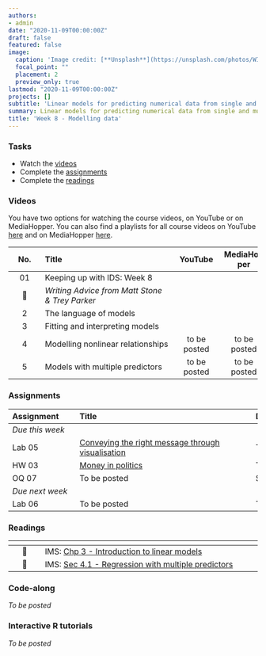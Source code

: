 ```yaml
---
authors:
- admin
date: "2020-11-09T00:00:00Z"
draft: false
featured: false
image:
  caption: 'Image credit: [**Unsplash**](https://unsplash.com/photos/WI5PNcoFFN4)'
  focal_point: ""
  placement: 2
  preview_only: true
lastmod: "2020-11-09T00:00:00Z"
projects: []
subtitle: 'Linear models for predicting numerical data from single and multiple variables :chart_with_upwards_trend:'
summary: Linear models for predicting numerical data from single and multiple variables.
title: 'Week 8 - Modelling data'
---
```


### Tasks

- Watch the [videos](/post/08-week/#videos)
- Complete the [assignments](/post/08-week/#assignments)
- Complete the [readings](/post/08-week/#readings)

### Videos

You have two options for watching the course videos, on YouTube or on MediaHopper. You can also find a playlists for all course videos on YouTube [here](https://www.youtube.com/playlist?list=PLNUVZZ6hfXX1tyUykCWShOKZdIB0TIhtM) and on MediaHopper [here](https://media.ed.ac.uk/playlist/dedicated/183821961/1_r35z2f16/).

| <div style="width:50px;text-align:center">No.</div> | <div style="width:250px;text-align:left">Title</div> | <div style="width:80px;text-align:center">YouTube</div> | <div style="width:80px;text-align:center">MediaHopper</div> |  <div style="width:80px;text-align:center">Slides</div> | <div style="width:80px;text-align:center">Length</div> |
|:---:|:---------------------|:-------:|:-----------:|:--------:|:------:|
| 01 | Keeping up with IDS: Week 8 | [<span style='color: red;'><i class='fab fa-youtube fa-lg'></i></span>](https://youtu.be/nZiIKU_i9t0) | [<span style='color: #0A1E3F;'><i class='fas fa-file-video fa-lg'></i></span>](https://media.ed.ac.uk/media/IDS+-+Week+08+-+01+-+Keeping+up+with+IDS/1_nmd9zkrl)  | [<span style='color: #4b5357;'><i class='fas fa-desktop fa-lg'></i></span>](https://ids-s1-20.github.io/slides/week-08/w8-d01-kuwids/w8-d01-kuwids.pdf) | 9:54 | 
| :microphone: | *Writing Advice from Matt Stone & Trey Parker* | [<span style='color: red;'><i class='fab fa-youtube fa-lg'></i></span>](https://youtu.be/vGUNqq3jVLg) |  |  | 2:14 | 
| 2 | The language of models | [<span style='color: red;'><i class='fab fa-youtube fa-lg'></i></span>](https://youtu.be/MWkkvDopBKc) | [<span style='color: #0A1E3F;'><i class='fas fa-file-video fa-lg'></i></span>](https://media.ed.ac.uk/media/IDS+-+Week+08+-+02+-+The+language+of+models/1_musctpuc)  | [<span style='color: #4b5357;'><i class='fas fa-desktop fa-lg'></i></span>](https://ids-s1-20.github.io/slides/week-08/w8-d02-language-of-models/w8-d02-language-of-models.html) | 27:16 | 
| 3 | Fitting and interpreting models | [<span style='color: red;'><i class='fab fa-youtube fa-lg'></i></span>](https://youtu.be/69U92Q3pwnA) | [<span style='color: #0A1E3F;'><i class='fas fa-file-video fa-lg'></i></span>](https://media.ed.ac.uk/media/IDS+-+Week+08+-+03+-+Fitting+and+interpreting+models/1_olqo29ao)  | [<span style='color: #4b5357;'><i class='fas fa-desktop fa-lg'></i></span>](https://ids-s1-20.github.io/slides/week-08/w8-d03-fitting-interpreting-models/w8-d03-fitting-interpreting-models.html) | 29:04 | 
| 4 | Modelling nonlinear relationships | to be posted | to be posted | [<span style='color: #4b5357;'><i class='fas fa-desktop fa-lg'></i></span>](https://ids-s1-20.github.io/slides/week-08/w8-d04-modeling-nonlinear-relationships/w8-d04-modeling-nonlinear-relationships.html) |  | 
| 5 | Models with multiple predictors | to be posted | to be posted | [<span style='color: #4b5357;'><i class='fas fa-desktop fa-lg'></i></span>](https://ids-s1-20.github.io/slides/week-08/w8-d05-model-multiple-predictors/w8-d05-model-multiple-predictors.html) |  | 

### Assignments

| <div style="width:120px;text-align:left">Assignment</div> | <div style="width:340px;text-align:left">Title</div> | <div style="width:200px;text-align:left">Due</div> |
|:---|:---|:---|
| *Due this week* | | |
| Lab 05 | [Conveying the right message through visualisation](https://ids-s1-20.github.io/labs/lab-05/lab-05-better-viz) | Tue, 10 Nov, 16:00 UK |
| HW 03  | [Money in politics](https://ids-s1-20.github.io/homework/hw-03/hw-03-money-in-politics.html) | Thur, 12 Nov, 16:00 UK |
| OQ 07 | To be posted | Sun, 15 Nov, 23:59 UK |
| *Due next week* | | |
| Lab 06 | To be posted | Tue, 17 Nov, 16:00 UK |

### Readings

| <div style="width:50px"></div>  | <div style="width:420px"></div>  |  <div style="width:200px"></div> |
|:---:|:---|:---:|
| :open_book: | IMS: [Chp 3 - Introduction to linear models](https://openintro-ims.netlify.app/intro-linear-models.html) | **Required** |
| :open_book: | IMS: [Sec 4.1 - Regression with multiple predictors](https://openintro-ims.netlify.app/multi-logistic-models.html#regression-multiple-predictors) | **Required** |

### Code-along

*To be posted*

### Interactive R tutorials

*To be posted*
